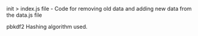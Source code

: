 init > index.js file - Code for removing old data and adding new data from the data.js file

pbkdf2 Hashing algorithm used.

